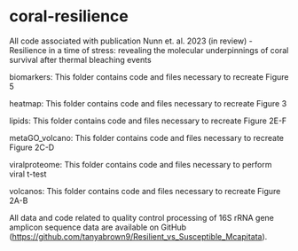 # coral-resilience

All code associated with publication Nunn et. al. 2023 (in review) - Resilience in a time of stress: revealing the molecular underpinnings of coral survival after thermal bleaching events

biomarkers: This folder contains code and files necessary to recreate Figure 5

heatmap: This folder contains code and files necessary to recreate Figure 3

lipids: This folder contains code and files necessary to recreate Figure 2E-F

metaGO_volcano: This folder contains code and files necessary to recreate Figure 2C-D

viralproteome: This folder contains code and files necessary to perform viral t-test

volcanos: This folder contains code and files necessary to recreate Figure 2A-B

All data and code related to quality control processing of 16S rRNA gene amplicon sequence data are available on GitHub (https://github.com/tanyabrown9/Resilient_vs_Susceptible_Mcapitata). 
